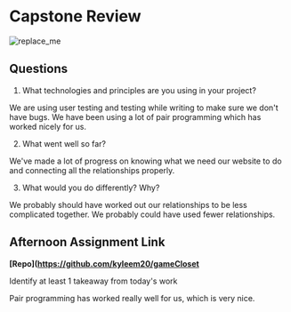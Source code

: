 # Capstone Review

![replace_me](https://codeworks.blob.core.windows.net/public/assets/img/illustrations/placeholder.svg)

## Questions

1. What technologies and principles are you using in your project?

We are using user testing and testing while writing to make sure we don't have bugs. We have been using a lot of pair programming which has worked nicely for us.

2. What went well so far?

We've made a lot of progress on knowing what we need our website to do and connecting all the relationships properly.

3. What would you do differently? Why?

We probably should have worked out our relationships to be less complicated together. We probably could have used fewer relationships.

## Afternoon Assignment Link

**[Repo](https://github.com/kyleem20/gameCloset**

Identify at least 1 takeaway from today's work

Pair programming has worked really well for us, which is very nice.

